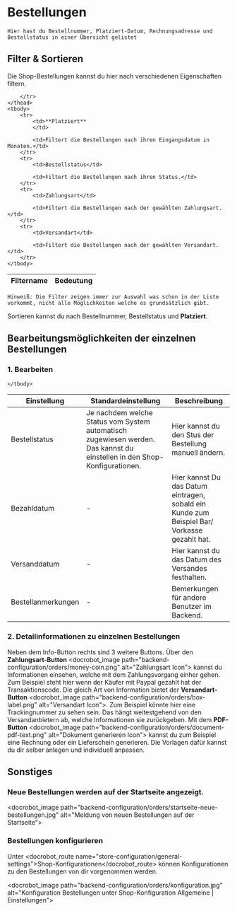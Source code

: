 # Bestellungen

	Hier hast du Bestellnummer, Platziert-Datum, Rechnungsadresse und Bestellstatus in einer Übersicht gelistet

## Filter & Sortieren

Die Shop-Bestellungen kannst du hier nach verschiedenen Eigenschaften filtern. 

<table>
	<thead>
		<tr>
			<th>Filtername</th>
			<th>Bedeutung</th>
			
		</tr>
	</thead>
	<tbody>
		<tr>
			<td>**Platziert**	
			</td>
		
			<td>Filtert die Bestellungen nach ihren Eingangsdatum in Monaten.</td>
		</tr>
		<tr>
			<td>Bestellstatus</td>
		
			<td>Filtert die Bestellungen nach ihren Status.</td>
		</tr>
		<tr>
			<td>Zahlungsart</td>
		
			<td>Filtert die Bestellungen nach der gewählten Zahlungsart.</td>
		</tr>
		<tr>
			<td>Versandart</td>
		
			<td>Filtert die Bestellungen nach der gewählten Versandart.</td>
		</tr>
	</tbody>
</table>

	Hinweiß: Die Filter zeigen immer zur Auswahl was schon in der Liste vorkommt, nicht alle Möglichkeiten welche es grundsätzlich gibt.

Sortieren kannst du nach Bestellnummer, Bestellstatus und **Platziert**.

## Bearbeitungsmöglichkeiten der einzelnen Bestellungen

### 1. Bearbeiten


<table>
	<thead>
		<tr>
			<th>Einstellung</th>
			<th>Standardeinstellung</th>
			<th>Beschreibung</th>
		</tr>
	</thead>
	<tbody>
		<tr>
			<td>Bestellstatus</td>
			<td>Je nachdem welche Status vom System automatisch zugewiesen werden. Das kannst du einstellen in den Shop-Konfigurationen.</td>
			<td>Hier kannst du den Stus der Bestellung manuell ändern.</td>
		</tr>
		<tr>
			<td>Bezahldatum</td>
			<td>-</td>
			<td>Hier kannst Du das Datum eintragen, sobald ein Kunde zum Beispiel Bar/ Vorkasse gezahlt hat.</td>
		</tr>
		<tr>
			<td>Versanddatum</td>
			<td>-</td>
			<td>Hier kannst du das Datum des Versandes festhalten.</td>
		</tr>
		<tr>
			<td>Bestellanmerkungen</td>
			<td>-</td>
			<td>Bemerkungen für andere Benutzer im Backend.</td>
		</tr>
		
	</tbody>
</table>

### 2. Detailinformationen zu einzelnen Bestellungen

Neben dem Info-Button rechts sind 3 weitere Buttons. Über den **Zahlungsart-Button** <docrobot_image path="backend-configuration/orders/money-coin.png" alt="Zahlungsart Icon"> kannst du Informationen einsehen, welche mit dem Zahlungsvorgang einher gehen. Zum Beispiel steht hier wenn der Käufer mit Paypal gezahlt hat der Transaktionscode. Die gleich Art von Information bietet der **Versandart-Button** <docrobot_image path="backend-configuration/orders/box-label.png" alt="Versandart Icon">. Zum Beispiel könnte hier eine Trackingnummer zu sehen sein. Das hängt weitestgehend von den Versandanbietern ab, welche Informationen sie zurückgeben. Mit dem **PDF-Button** <docrobot_image path="backend-configuration/orders/document-pdf-text.png" alt="Dokument generieren Icon"> kannst du zum Beispiel eine Rechnung oder ein Lieferschein generieren.
Die Vorlagen dafür kannst du dir selber anlegen und individuell anpassen.

## Sonstiges
### Neue Bestellungen werden auf der Startseite angezeigt.

<docrobot_image path="backend-configuration/orders/startseite-neue-bestellungen.jpg" alt="Meldung von neuen Bestellungen auf der Startseite">  

### Bestellungen konfigurieren

Unter <docrobot_route name="store-configuration/general-settings">Shop-Konfigurationen</docrobot_route> können Konfigurationen zu den Bestellungen von dir vorgenommen werden. 

<docrobot_image path="backend-configuration/orders/konfiguration.jpg" alt="Konfiguration Bestellungen unter Shop-Konfiguration Allgemeine | Einstellungen">  
	

